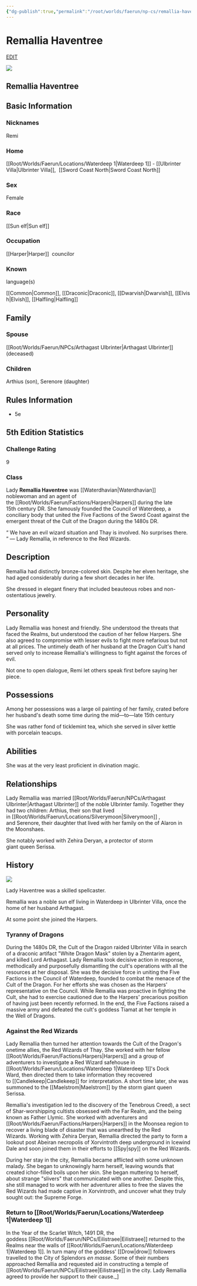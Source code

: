 ```yaml
---
{"dg-publish":true,"permalink":"/root/worlds/faerun/np-cs/remallia-haventree/","tags":["Faerun"]}
---
```


# Remallia Haventree

[EDIT](https://forgottenrealms.fandom.com/wiki/Remallia_Haventree?veaction=edit)

[![](https://static.wikia.nocookie.net/forgottenrealms/images/9/9e/Remallia_Haventree.png/revision/latest/scale-to-width-down/350?cb=20190517012844)](https://static.wikia.nocookie.net/forgottenrealms/images/9/9e/Remallia_Haventree.png/revision/latest?cb=20190517012844)

## Remallia Haventree

## Basic Information

### Nicknames

Remi

### Home

[[Root/Worlds/Faerun/Locations/Waterdeep 1\|Waterdeep 1]] - [[Ulbrinter Villa\|Ulbrinter Villa]],  [[Sword Coast North\|Sword Coast North]] 

### Sex

Female

### Race

[[Sun elf\|Sun elf]] 

### Occupation

[[Harper\|Harper]]  councilor

### Known  
language(s)

[[Common\|Common]], [[Draconic\|Draconic]], [[Dwarvish\|Dwarvish]], [[Elvish\|Elvish]], [[Halfling\|Halfling]]

## Family

### Spouse

[[Root/Worlds/Faerun/NPCs/Arthagast Ulbrinter\|Arthagast Ulbrinter]] (deceased)

### Children

Arthius (son), Serenore (daughter)

## Rules Information

-   5e
    

## 5th Edition Statistics

### Challenge Rating

9

### Class

Lady **Remallia Haventree** was [[Waterdhavian\|Waterdhavian]] noblewoman and an agent of the [[Root/Worlds/Faerun/Factions/Harpers\|Harpers]] during the late 15th century DR. She famously founded the Council of Waterdeep, a conciliary body that united the Five Factions of the Sword Coast against the emergent threat of the Cult of the Dragon during the 1480s DR. 

“
We have an evil wizard situation and Thay is involved. No surprises there.
”
— Lady Remallia, in reference to the Red Wizards.


## Description

Remallia had distinctly bronze-colored skin. Despite her elven heritage, she had aged considerably during a few short decades in her life.

She dressed in elegant finery that included beauteous robes and non-ostentatious jewelry.

## Personality

Lady Remallia was honest and friendly. She understood the threats that faced the Realms, but understood the caution of her fellow Harpers. She also agreed to compromise with lesser evils to fight more nefarious but not at all prices. The untimely death of her husband at the Dragon Cult's hand served only to increase Remallia's willingness to fight against the forces of evil.

Not one to open dialogue, Remi let others speak first before saying her piece.
## Possessions

Among her possessions was a large oil painting of her family, crated before her husband's death some time during the mid—to—late 15th century

She was rather fond of ticklemint tea, which she served in silver kettle with porcelain teacups.

## Abilities

She was at the very least proficient in divination magic.
## Relationships

Lady Remallia was married [[Root/Worlds/Faerun/NPCs/Arthagast Ulbrinter\|Arthagast Ulbrinter]] of the noble Ulbrinter family. Together they had two children: Arthius, their son that lived in [[Root/Worlds/Faerun/Locations/Silverymoon\|Silverymoon]] , and Serenore, their daughter that lived with her family on the of Alaron in the Moonshaes.

She notably worked with Zehira Deryan, a protector of storm giant queen Serissa.

## History

[![](https://static.wikia.nocookie.net/forgottenrealms/images/7/74/Remi.png/revision/latest/scale-to-width-down/300?cb=20220513154542)](https://static.wikia.nocookie.net/forgottenrealms/images/7/74/Remi.png/revision/latest?cb=20220513154542)

Lady Haventree was a skilled spellcaster.

Remallia was a noble sun elf living in Waterdeep in Ulbrinter Villa, once the home of her husband Arthagast.

At some point she joined the Harpers.

### Tyranny of Dragons

During the 1480s DR, the Cult of the Dragon raided Ulbrinter Villa in search of a draconic artifact  "White Dragon Mask" stolen by a Zhentarim agent, and killed Lord Arthagast. Lady Remallia took decisive action in response, methodically and purposefully dismantling the cult's operations with all the resources at her disposal. She was the decisive force in uniting the Five Factions in the Council of Waterdeep, founded to combat the menace of the Cult of the Dragon. For her efforts she was chosen as the Harpers' representative on the Council. While Remallia was proactive in fighting the Cult, she had to exercise cautioned due to the Harpers' precarious position of having just been recently reformed. In the end, the Five Factions raised a massive army and defeated the cult's goddess Tiamat at her temple in the Well of Dragons.

### Against the Red Wizards

Lady Remallia then turned her attention towards the Cult of the Dragon's onetime allies, the Red Wizards of Thay. She worked with her fellow [[Root/Worlds/Faerun/Factions/Harpers\|Harpers]] and a group of adventurers to investigate a Red Wizard safehouse in [[Root/Worlds/Faerun/Locations/Waterdeep 1\|Waterdeep 1]]'s Dock Ward, then directed them to take information they recovered to [[Candlekeep\|Candlekeep]] for interpretation. A short time later, she was summoned to the [[Maelstrom\|Maelstrom]] by the storm giant queen Serissa.

Remallia's investigation led to the discovery of the Tenebrous Creed), a sect of Shar-worshipping cultists obsessed with the Far Realm, and the being known as Father Llymic. She worked with adventurers and [[Root/Worlds/Faerun/Factions/Harpers\|Harpers]] in the Moonsea region to recover a living blade of disaster that was unearthed by the Red Wizards. Working with Zehira Deryan, Remallia directed the party to form a lookout post Abeiran necropolis of Xorvintroth deep underground in Icewind Dale and soon joined them in their efforts to [[Spy\|spy]] on the Red Wizards.

During her stay in the city, Remallia became afflicted with some unknown malady. She began to unknowingly harm herself, leaving wounds that created ichor-filled boils upon her skin. She began muttering to herself, about strange "slivers" that communicated with one another. Despite this, she still managed to work with her adventurer allies to free the slaves the Red Wizards had made captive in Xorvintroth, and uncover what they truly sought out: the Supreme Forge.

### Return to [[Root/Worlds/Faerun/Locations/Waterdeep 1\|Waterdeep 1]]

In the Year of the Scarlet Witch, 1491 DR, the goddess [[Root/Worlds/Faerun/NPCs/Eilistraee\|Eilistraee]] returned to the Realms near the walls of [[Root/Worlds/Faerun/Locations/Waterdeep 1\|Waterdeep 1]]. In turn many of the goddess' [[Drow\|drow]] followers travelled to the City of Splendors _en masse_. Some of their numbers approached Remallia and requested aid in constructing a temple of [[Root/Worlds/Faerun/NPCs/Eilistraee\|Eilistraee]] in the city. Lady Remallia agreed to provide her support to their cause._]